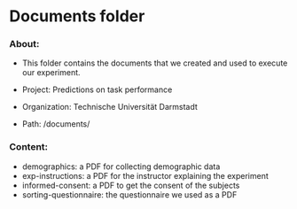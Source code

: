 # Documents folder

### About:
- This folder contains the documents that we created and used to execute 
our experiment.


- Project: Predictions on task performance
- Organization: Technische Universität Darmstadt
- Path: /documents/

### Content:
- demographics: a PDF for collecting demographic data
- exp-instructions: a PDF for the instructor explaining the experiment
- informed-consent: a PDF to get the consent of the subjects
- sorting-questionnaire: the questionnaire we used as a PDF
